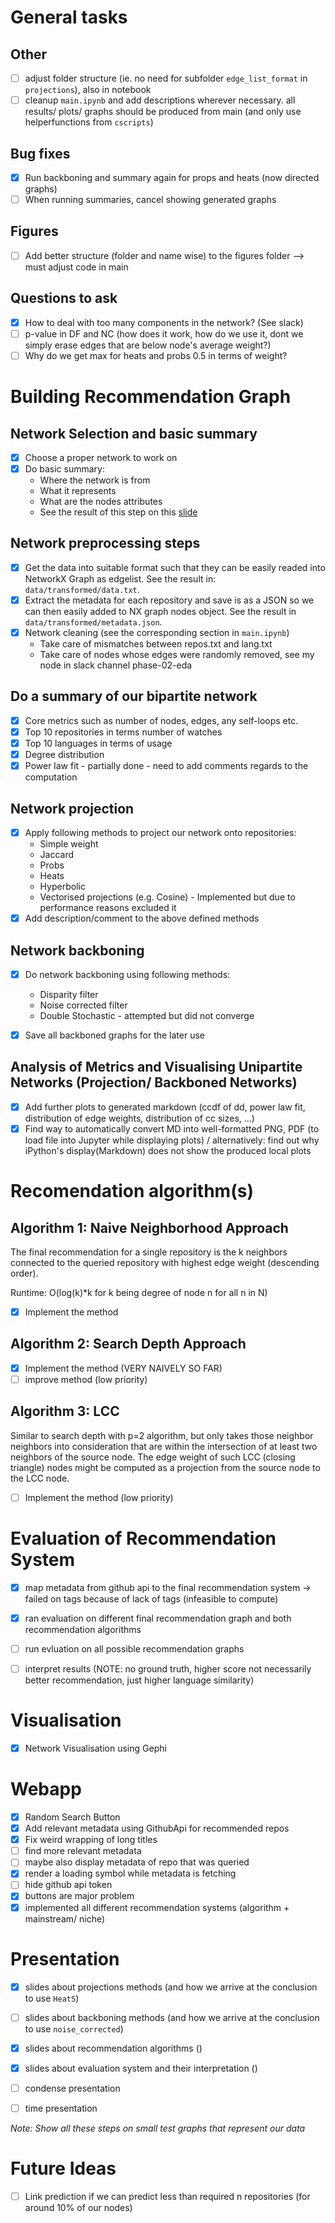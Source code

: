 # General tasks

## Other

- [ ] adjust folder structure (ie. no need for subfolder `edge_list_format` in `projections`), also in notebook
- [ ] cleanup `main.ipynb` and add descriptions wherever necessary. all results/ plots/ graphs should be produced from main (and only 		use helperfunctions from `cscripts`)

## Bug fixes

- [x] Run backboning and summary again for props and heats (now directed graphs)
- [ ] When running summaries, cancel showing generated graphs

## Figures

- [ ] Add better structure (folder and name wise) to the figures folder --> must adjust code in main

## Questions to ask

- [x] How to deal with too many components in the network? (See slack)
- [ ] p-value in DF and NC (how does it work, how do we use it, dont we simply
      erase edges that are below node's average weight?)
- [ ] Why do we get max for heats and probs 0.5 in terms of weight?

# Building Recommendation Graph 
## Network Selection and basic summary

- [x] Choose a proper network to work on
- [x] Do basic summary:
  - Where the network is from
  - What it represents
  - What are the nodes attributes
  - See the result of this step on this [slide](https://docs.google.com/presentation/d/13dyLBafxCt2VNjRtrBzkrYpuNhHQViyT52FdB1JcBHQ/edit#slide=id.p)

## Network preprocessing steps

- [x] Get the data into suitable format such that they can be easily readed into NetworkX Graph as edgelist. See the result in: `data/transformed/data.txt`.
- [x] Extract the metadata for each repository and save is as a JSON so we can then easily added to NX graph nodes object. See the result in `data/transformed/metadata.json`.
- [x] Network cleaning (see the corresponding section in `main.ipynb`)
  - Take care of mismatches between repos.txt and lang.txt
  - Take care of nodes whose edges were randomly removed, see my node in slack channel phase-02-eda

## Do a summary of our bipartite network

- [x] Core metrics such as number of nodes, edges, any self-loops etc.
- [x] Top 10 repositories in terms number of watches
- [x] Top 10 languages in terms of usage
- [x] Degree distribution
- [x] Power law fit - partially done - need to add comments regards to the computation

## Network projection

- [x] Apply following methods to project our network onto repositories:
  - Simple weight
  - Jaccard
  - Probs
  - Heats
  - Hyperbolic
  - Vectorised projections (e.g. Cosine) - Implemented but due to performance reasons excluded it
- [x] Add description/comment to the above defined methods

## Network backboning

- [x] Do network backboning using following methods:

  - Disparity filter
  - Noise corrected filter
  - Double Stochastic - attempted but did not converge

- [x] Save all backboned graphs for the later use

## Analysis of Metrics and Visualising Unipartite Networks (Projection/ Backboned Networks)

- [x] Add further plots to generated markdown (ccdf of dd, power law fit, distribution
      of edge weights, distribution of cc sizes, ...)
- [x] Find way to automatically convert MD into well-formatted PNG, PDF (to load
      file into Jupyter while displaying plots) / alternatively: find out why iPython's
      display(Markdown) does not show the produced local plots

# Recomendation algorithm(s)

## Algorithm 1: Naive Neighborhood Approach

The final recommendation for a single repository is the k neighbors connected to
the queried repository with highest edge weight (descending order).

Runtime: O(log(k)\*k for k being degree of node n for all n in N)

- [x] Implement the method

## Algorithm 2: Search Depth Approach

- [x] Implement the method (VERY NAIVELY SO FAR)
- [ ] improve method (low priority)

## Algorithm 3: LCC

Similar to search depth with p=2 algorithm, but only takes those neighbor neighbors
into consideration that are within the intersection of at least two neighbors of the source node. The edge weight of such LCC (closing triangle) nodes might be computed as a projection
from the source node to the LCC node.

- [ ] Implement the method (low priority)

# Evaluation of Recommendation System

- [x] map metadata from github api to the final recommendation system
	  -> failed on tags because of lack of tags (infeasible to compute)
- [x] ran evaluation on different final recommendation graph and both recommendation algorithms
- [ ] run evluation on all possible recommendation graphs 
- [ ] interpret results (NOTE: no ground truth, higher score not necessarily better recommendation, just higher language similarity)


# Visualisation

- [x] Network Visualisation using Gephi

# Webapp

- [x] Random Search Button
- [x] Add relevant metadata using GithubApi for recommended repos
- [x] Fix weird wrapping of long titles
- [ ] find more relevant metadata
- [ ] maybe also display metadata of repo that was queried
- [x] render a loading symbol while metadata is fetching
- [ ] hide github api token
- [x] buttons are major problem
- [x] implemented all different recommendation systems (algorithm + mainstream/ niche)

# Presentation

- [x] slides about projections methods (and how we arrive at the conclusion to use `HeatS`) 
- [ ] slides about backboning methods (and how we arrive at the conclusion to use `noise_corrected`)
- [x] slides about recommendation algorithms ()
- [x] slides about evaluation system and their interpretation ()

- [ ] condense presentation
- [ ] time presentation

*Note: Show all these steps on small test graphs that represent our data*

# Future Ideas 

- [ ] Link prediction if we can predict less than required n repositories
      (for around 10% of our nodes)
